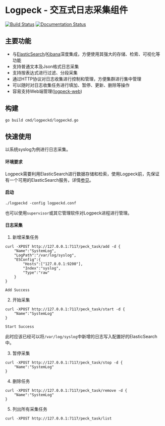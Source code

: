 # Logpeck - 交互式日志采集组件

[![Build Status](https://travis-ci.org/opera/logpeck.svg?branch=master)](https://travis-ci.org/opera/logpeck)
[![Documentation Status](https://img.shields.io/badge/English-Doc-brightgreen.svg)](README.md)

## 主要功能
 * 与[ElasticSearch](https://github.com/elastic/elasticsearch)/[Kibana](https://github.com/elastic/kibana)深度集成，方便使用其强大的存储、检索、可视化等功能
 * 支持普通文本及Json格式日志采集
 * 支持按表达式进行过滤、分段采集
 * 通过HTTP协议对日志收集进行控制和管理，方便集群进行集中管理
 * 可以随时对日志收集任务进行填加、暂停、更新、删除等操作
 * 容易支持Web端管理([logpeck-web](https://github.com/opera/logpeck-web))
 
## 构建

`go build cmd/logpeckd/logpeckd.go`

## 快速使用

以系统syslog为例进行日志采集。

#### 环境要求

Logpeck需要利用ElasticSearch进行数据存储和检索，使用Logpeck前，先保证有一个可用的ElasticSearch服务，详情[参见](https://github.com/elastic/elasticsearch)。

#### 启动
 
`./logpeckd -config logpeckd.conf`

也可以使用`supervisor`或其它管理软件对Logpeck进程进行管理。

#### 日志采集

1. 新增采集任务

```
curl -XPOST http://127.0.0.1:7117/peck_task/add -d {
  	"Name":"SystemLog",
	"LogPath":"/var/log/syslog",
	"ESConfig":{
	  	"Hosts":["127.0.0.1:9200"],
		"Index":"syslog",
		"Type":"raw"
	}
}
```
```
Add Success
```

2. 开始采集

```
curl -XPOST http://127.0.0.1:7117/peck_task/start -d {
  	"Name":"SystemLog"
}
```
```
Start Success
```

此时应该已经可以将`/var/log/syslog`中新增的日志写入配置好的ElasticSearch中。

3. 暂停采集

```
curl -XPOST http://127.0.0.1:7117/peck_task/stop -d {
  	"Name":"SystemLog"
}
```

4. 删除任务

```
curl -XPOST http://127.0.0.1:7117/peck_task/remove -d {
  	"Name":"SystemLog"
}
```

5. 列出所有采集任务

```
curl -XPOST http://127.0.0.1:7117/peck_task/list
```
